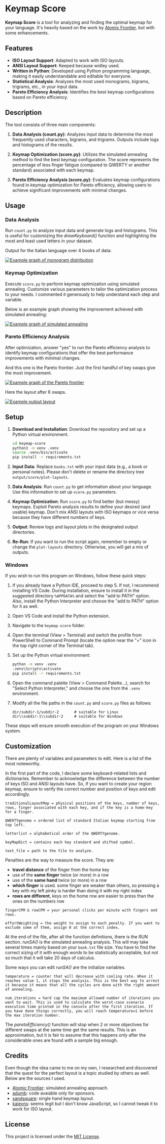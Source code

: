 # Keymap Score

**Keymap Score** is a tool for analyzing and finding the optimal keymap for your language. It's heavily based on the work by [Atomic Frontier](https://github.com/AtomicFrontierCode/keyboards), but with some enhancements.

## Features

- **ISO Layout Support**: Adapted to work with ISO layouts.
- **ANSI Layout Support**: Keeped because widley used.
- **Written in Python**: Developed using Python programming language, making it easily understandable and editable for everyone.
- **Statistical Analysis**: Analyzes the most used monograms, bigrams, trigrams, etc., in your input data.
- **Pareto Efficiency Analysis**: Identifies the best keymap configurations based on Pareto efficiency.

## Description

The tool consists of three main components:

1. **Data Analysis (count.py)**: Analyzes input data to determine the most frequently used characters, bigrams, and trigrams. Outputs include logs and histograms of the results.

2. **Keymap Optimization (score.py)**: Utilizes the simulated annealing method to find the best keymap configuration. The score represents the percentage of less finger fatigue (compared to QWERTY or another standard) associated with each keymap.

3. **Pareto Efficiency Analysis (score.py)**: Evaluates keymap configurations found in keymap optimization for Pareto efficiency, allowing users to achieve significant improvements with minimal changes.

## Usage

### Data Analysis

Run `count.py` to analyze input data and generate logs and histograms. This is useful for customizing the *drawKeyboard()* function and highlighting the most and least used letters in your dataset.

Output for the Italian language over 4 books of data:

[![Example graph of monogram distribution](assets/plot_1gram.png)](assets/plot_1gram.png)

### Keymap Optimization

Execute `score.py` to perform keymap optimization using simulated annealing. Customize various parameters to tailor the optimization process to your needs. I commented it generously to help understand each step and variable.

Below is an example graph showing the improvement achieved with simulated annealing:

[![Example graph of simulated annealing](assets/objective.png)](assets/objective.png)

### Pareto Efficiency Analysis

After optimization, answer "yes" to run the Pareto efficiency analysis to identify keymap configurations that offer the best performance improvements with minimal changes.

And this one is the Pareto frontier. Just the first handful of key swaps give the most improvement.

[![Example graph of the Pareto frontier](assets/pareto.png)](assets/pareto.png)

Here the layout after 6 swaps.

[![Example output layout](assets/pareto_6.png)](assets/pareto_6.png)

## Setup

1. **Download and Installation**: Download the repository and set up a Python virtual environment.

    ```bash
    cd keymap-score
    python3 -m venv .venv
    source .venv/bin/activate
    pip install -r requirements.txt
    ```

2. **Input Data**: Replace `books.txt` with your input data (e.g., a book or personal notes). Please don't delete or rename the directory tree `output/score/plot-layouts`.

3. **Data Analysis**: Run `count.py` to get information about your language. Use this information to set up `score.py` parameters.

4. **Keymap Optimization**: Run `score.py` to find better (but messy) keymaps. Exploit Pareto analysis results to define your desired (and usable) keymap. Don't mix ANSI layouts with ISO keymaps or vice versa because they have different numbers of keys.

5. **Output**: Review logs and layout plots in the designated output directories.

6. **Re-Run**: If you want to run the script again, remember to empty or change the `plot-layouts` directory. Otherwise, you will get a mix of outputs.

### Windows

If you wish to run this program on Windows, follow these quick steps:

1. If you already have a Python IDE, proceed to step 5. If not, I recommend installing VS Code. During installation, ensure to install it in the suggested directory `%APPDATA%` and select the "add to PATH" option. Also, install the Python Interpreter and choose the "add to PATH" option for it as well.

2. Open VS Code and install the Python extension.

3. Navigate to the `keymap-score` folder.

4. Open the terminal (View > Terminal) and switch the profile from PowerShell to Command Prompt (locate the option near the "+" icon in the top right corner of the Terminal tab).

5. Set up the Python virtual environment:

    ```cmd
    python -m venv .venv
    .venv\Scripts\activate
    pip install -r requirements.txt
    ```

6. Open the command palette (View > Command Palette...), search for "Select Python Interpreter," and choose the one from the `.venv` environment.

7. Modify all the file paths in the `count.py` and `score.py` files as follows:

    ```
    dir/subdir-1/subdir-2       # suitable for Linux
    dir\\subdir-1\\subdir-2     # suitable for Windows
    ```

These steps will ensure smooth execution of the program on your Windows system.

## Customization

There are plenty of variables and parameters to edit. Here is a list of the most noteworthy.

In the first part of the code, I declare some keyboard-related lists and dictionaries. Remember to acknowledge the difference between the number of keys ISO and ANSI layouts have. So, if you want to create your region keymap, ensure to verify the correct number and position of keys and edit accordingly.

```
traditionalLayoutMap = physical positions of the keys, number of keys, rows, finger associated with each key, and if the key is a home-key for a finger.

QWERTYgenome = ordered list of standard Italian keymap starting from top left.

letterlist = alphabetical order of the QWERTYgenome.

keyMapDict = contains each key standard and shifted symbol.

text_file = path to the file to analyze.
```

Penalties are the way to measure the score. They are:

- **travel distance** of the finger from the home key
- use of the **same finger** twice (or more) in a row
- use of the **same hand** twice (or more) in a row
- **which finger** is used. some finger are weaker than others, so pressing a key with my left pinky is harder than doing it with my right index
- **rows are different**, keys on the home row are easier to press than the ones on the numbers row

```
fingerCPM & rowCPM = your personal clicks per minute with fingers and rows.

effortWeighting = the weight to assign to each penalty. If you want to exclude some of them, assign 0 at the correct index.
```

At the end of the file, after all the function definitions, there is the RUN section. *runSA()* is the simulated annealing analysis. This will may take several times mainly based on your `book.txt` file size. You have to find the correct sizing of it with enough words to be statistically acceptable, but not so much that it will take 20 days of calculus.

Some ways you can edit *runSA()* are the initialize variables.

```
temperature = counter that will decrease with cooling rate. When it reaches value 1, it stops the analysis. This is the best way to arrest it because it means that all the cycles are done with the right amount of annealing.

num_iterations = hard cap the maximum allowed number of iterations you want to wait. This is used to calculate the worst-case scenario execution time printed in the console after the first iteration. If you have done things correctly, you will reach temperature=1 before the max iteration number.
```
The *paretoEfficiency()* function will stop when 2 or more objectives for different swaps at the same time get the same results. This is an approximation, but it is fair to assume that this happens only after the considerable ones are found with a sample big enough.

## Credits

Even though the idea came to me on my own, I researched and discovered that the quest for the perfect layout is a topic studied by others as well. Below are the sources I used.

- [Atomic Frontier](https://www.youtube.com/watch?v=188fipF-i5I): simulated annealing approach.
- [adumb](https://www.youtube.com/watch?v=EOaPb9wrgDY): code avaiable only for sponsors.
- [sandsquare](https://www.youtube.com/watch?v=xDQXokCON-w): single hand keymap layout.
- [kaievns](https://github.com/kaievns/keyboard-genetics): seems legit but I don't know JavaScript, so I cannot tweak it to work for ISO layout.

## License

This project is licensed under the [MIT License](LICENSE).
